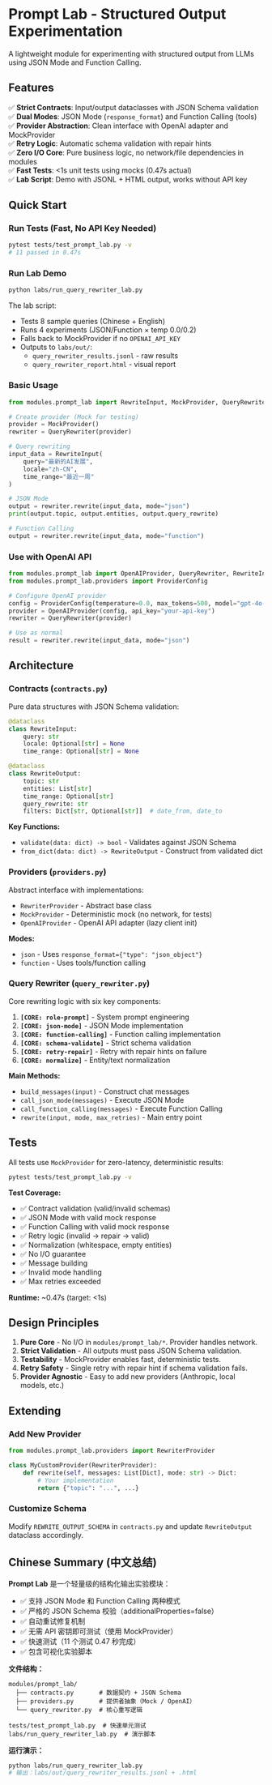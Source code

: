 # Prompt Lab - Structured Output Experimentation

A lightweight module for experimenting with structured output from LLMs using JSON Mode and Function Calling.

## Features

✅ **Strict Contracts**: Input/output dataclasses with JSON Schema validation  
✅ **Dual Modes**: JSON Mode (`response_format`) and Function Calling (tools)  
✅ **Provider Abstraction**: Clean interface with OpenAI adapter and MockProvider  
✅ **Retry Logic**: Automatic schema validation with repair hints  
✅ **Zero I/O Core**: Pure business logic, no network/file dependencies in modules  
✅ **Fast Tests**: <1s unit tests using mocks (0.47s actual)  
✅ **Lab Script**: Demo with JSONL + HTML output, works without API key

## Quick Start

### Run Tests (Fast, No API Key Needed)

```bash
pytest tests/test_prompt_lab.py -v
# 11 passed in 0.47s
```

### Run Lab Demo

```bash
python labs/run_query_rewriter_lab.py
```

The lab script:
- Tests 8 sample queries (Chinese + English)
- Runs 4 experiments (JSON/Function × temp 0.0/0.2)
- Falls back to MockProvider if no `OPENAI_API_KEY`
- Outputs to `labs/out/`:
  - `query_rewriter_results.jsonl` - raw results
  - `query_rewriter_report.html` - visual report

### Basic Usage

```python
from modules.prompt_lab import RewriteInput, MockProvider, QueryRewriter

# Create provider (Mock for testing)
provider = MockProvider()
rewriter = QueryRewriter(provider)

# Query rewriting
input_data = RewriteInput(
    query="最新的AI发展",
    locale="zh-CN",
    time_range="最近一周"
)

# JSON Mode
output = rewriter.rewrite(input_data, mode="json")
print(output.topic, output.entities, output.query_rewrite)

# Function Calling
output = rewriter.rewrite(input_data, mode="function")
```

### Use with OpenAI API

```python
from modules.prompt_lab import OpenAIProvider, QueryRewriter, RewriteInput
from modules.prompt_lab.providers import ProviderConfig

# Configure OpenAI provider
config = ProviderConfig(temperature=0.0, max_tokens=500, model="gpt-4o-mini")
provider = OpenAIProvider(config, api_key="your-api-key")
rewriter = QueryRewriter(provider)

# Use as normal
result = rewriter.rewrite(input_data, mode="json")
```

## Architecture

### Contracts (`contracts.py`)

Pure data structures with JSON Schema validation:

```python
@dataclass
class RewriteInput:
    query: str
    locale: Optional[str] = None
    time_range: Optional[str] = None

@dataclass
class RewriteOutput:
    topic: str
    entities: List[str]
    time_range: Optional[str]
    query_rewrite: str
    filters: Dict[str, Optional[str]]  # date_from, date_to
```

**Key Functions:**
- `validate(data: dict) -> bool` - Validates against JSON Schema
- `from_dict(data: dict) -> RewriteOutput` - Construct from validated dict

### Providers (`providers.py`)

Abstract interface with implementations:

- `RewriterProvider` - Abstract base class
- `MockProvider` - Deterministic mock (no network, for tests)
- `OpenAIProvider` - OpenAI API adapter (lazy client init)

**Modes:**
- `json` - Uses `response_format={"type": "json_object"}`
- `function` - Uses tools/function calling

### Query Rewriter (`query_rewriter.py`)

Core rewriting logic with six key components:

1. **`[CORE: role-prompt]`** - System prompt engineering
2. **`[CORE: json-mode]`** - JSON Mode implementation
3. **`[CORE: function-calling]`** - Function calling implementation
4. **`[CORE: schema-validate]`** - Strict schema validation
5. **`[CORE: retry-repair]`** - Retry with repair hints on failure
6. **`[CORE: normalize]`** - Entity/text normalization

**Main Methods:**
- `build_messages(input)` - Construct chat messages
- `call_json_mode(messages)` - Execute JSON Mode
- `call_function_calling(messages)` - Execute Function Calling
- `rewrite(input, mode, max_retries)` - Main entry point

## Tests

All tests use `MockProvider` for zero-latency, deterministic results:

```bash
pytest tests/test_prompt_lab.py -v
```

**Test Coverage:**
- ✅ Contract validation (valid/invalid schemas)
- ✅ JSON Mode with valid mock response
- ✅ Function Calling with valid mock response
- ✅ Retry logic (invalid → repair → valid)
- ✅ Normalization (whitespace, empty entities)
- ✅ No I/O guarantee
- ✅ Message building
- ✅ Invalid mode handling
- ✅ Max retries exceeded

**Runtime:** ~0.47s (target: <1s)

## Design Principles

1. **Pure Core** - No I/O in `modules/prompt_lab/*`. Provider handles network.
2. **Strict Validation** - All outputs must pass JSON Schema validation.
3. **Testability** - MockProvider enables fast, deterministic tests.
4. **Retry Safety** - Single retry with repair hint if schema validation fails.
5. **Provider Agnostic** - Easy to add new providers (Anthropic, local models, etc.)

## Extending

### Add New Provider

```python
from modules.prompt_lab.providers import RewriterProvider

class MyCustomProvider(RewriterProvider):
    def rewrite(self, messages: List[Dict], mode: str) -> Dict:
        # Your implementation
        return {"topic": "...", ...}
```

### Customize Schema

Modify `REWRITE_OUTPUT_SCHEMA` in `contracts.py` and update `RewriteOutput` dataclass accordingly.

## Chinese Summary (中文总结)

**Prompt Lab** 是一个轻量级的结构化输出实验模块：

- ✅ 支持 JSON Mode 和 Function Calling 两种模式
- ✅ 严格的 JSON Schema 校验（additionalProperties=false）
- ✅ 自动重试修复机制
- ✅ 无需 API 密钥即可测试（使用 MockProvider）
- ✅ 快速测试（11 个测试 0.47 秒完成）
- ✅ 包含可视化实验脚本

**文件结构：**
```
modules/prompt_lab/
  ├── contracts.py       # 数据契约 + JSON Schema
  ├── providers.py       # 提供者抽象（Mock / OpenAI）
  └── query_rewriter.py  # 核心重写逻辑

tests/test_prompt_lab.py  # 快速单元测试
labs/run_query_rewriter_lab.py  # 演示脚本
```

**运行演示：**
```bash
python labs/run_query_rewriter_lab.py
# 输出：labs/out/query_rewriter_results.jsonl + .html
```
